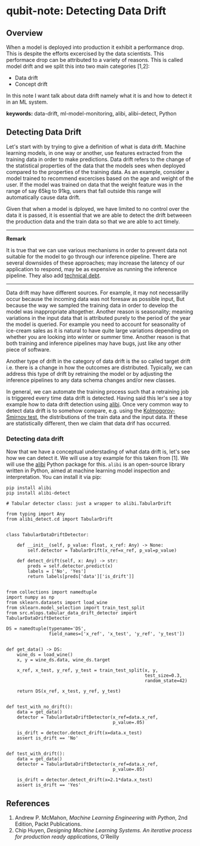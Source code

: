 # qubit-note: Detecting Data Drift

## Overview

When a model is deployed into production it exhibit a performance drop. This is despite the efforts excercised by the data scientists.
This performace drop can be attributed to a variety of reasons. This is called model drift and we split this into two main categories [1,2]:

- Data drift
- Concept drift

In this note I want talk about data drift namely what it is and how to detect it in an ML system.

**keywords:** data-drift, ml-model-monitoring, alibi, alibi-detect, Python

## Detecting Data Drift

Let's start with by trying to give a definition of what is data drift. Machine learning models, in one way or another,
use features extracted from the training data in order to make predictions. Data drift refers to the change of the
statistical properties of the data that the models sees when deployed compared to the properties of the training data.
As an example, consider a model trained to recommend excercises based on the age and weight of the user.
If the model was trained on data that the weight feature  was in the range of say 65kg to 91kg, users that
fall outside this range will automatically cause data drift.

Given that when a model is dployed, we have limited to no control over the data it is passed, it is essential that we are
able to detect the drift betweeen the production data and the train data so that we are able to act timely.

----
**Remark**

It is true that we can use various mechanisms in order to prevent data not suitable for the model to go through
our inference pipeline. There are several downsides of these approaches; may increase the latency of our application to 
respond, may be as expensive as running the inference pipeline. They also add <a href="https://en.wikipedia.org/wiki/Technical_debt">technical debt</a>.

----


Data drift may have different sources. 
For example, it may not necessarilly occur because the incoming data was not foresaw as possible input, But because
the way we sampled the training data in order to develop the model was inappropriate altogether.
Another reason is seasonality; meaning variations in the input data that is attributed purely to the period of the year the
model is queried. For example you need to account for seasonality of ice-cream sales as it is natural to have quite large variations
depending on whether you are looking into winter or summer time. Another reason is that both training and inference pipelines may have bugs, just like
any other piece of software.

Another type of drift in the category of data drift is the so called target drift i.e. there is a change in how the outcomes
are distributed. Typically, we can address this type of drift by retraining the model or by adjusting the inference pipelines
to any data schema changes and/or new classes.

In general, we can automate the training process such that a retraining job is triggered every time data drift is detected.
Having said this ler's see  a toy example how to data drift detection using <a href="https://github.com/SeldonIO/alibi">alibi</a>.
Once very common way to detect data drift is to somehow compare, e.g. using the <a href="https://en.wikipedia.org/wiki/Kolmogorov%E2%80%93Smirnov_test">Kolmogorov-Smirnov test</a>, the distributions of the
train data and the input data. If these are statistically different, then  we claim that data drif has occurred.


### Detecting data drift

Now that we have a conceptual understading of what data drift is, let's see how we can detect it. 
We will use a toy example for this taken from [1].
We will use the <a href="https://github.com/SeldonIO/alibi">alibi</a> Python package for this.
```alibi``` is an open-source library written in Python, aimed at machine learning model inspection and interpretation. You can install it via pip:

```
pip install alibi
pip install alibi-detect
```


```
# Tabular detector class: just a wrapper to alibi.TabularDrift

from typing import Any
from alibi_detect.cd import TabularDrift


class TabularDataDriftDetector:

    def __init__(self, p_value: float, x_ref: Any) -> None:
        self.detector = TabularDrift(x_ref=x_ref, p_val=p_value)

    def detect_drift(self, x: Any) -> str:
        preds = self.detector.predict(x)
        labels = ['No', 'Yes']
        return labels[preds['data']['is_drift']]


from collections import namedtuple
import numpy as np
from sklearn.datasets import load_wine
from sklearn.model_selection import train_test_split
from src.mlops.tabular_data_drift_detector import TabularDataDriftDetector

DS = namedtuple(typename='DS',
                field_names=['x_ref', 'x_test', 'y_ref', 'y_test'])


def get_data() -> DS:
    wine_ds = load_wine()
    x, y = wine_ds.data, wine_ds.target

    x_ref, x_test, y_ref, y_test = train_test_split(x, y,
                                                    test_size=0.3,
                                                    random_state=42)

    return DS(x_ref, x_test, y_ref, y_test)


def test_with_no_drift():
    data = get_data()
    detector = TabularDataDriftDetector(x_ref=data.x_ref,
                                        p_value=.05)

    is_drift = detector.detect_drift(x=data.x_test)
    assert is_drift == 'No'


def test_with_drift():
    data = get_data()
    detector = TabularDataDriftDetector(x_ref=data.x_ref,
                                        p_value=.05)

    is_drift = detector.detect_drift(x=2.1*data.x_test)
    assert is_drift == 'Yes'

```

## References

1. Andrew P. McMahon, _Machine Learning Engineering with Python_, 2nd Edition, Packt Publications.
2. Chip Huyen, _Designing Machine Learning Systems. An iterative process for production ready applications_, O'Reilly